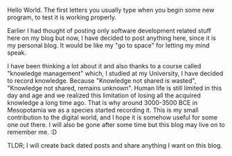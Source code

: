 Hello World. The first letters you usually type when you begin some new program, to test it is working properly. 

Earlier I had thought of posting only software development related stuff here on my blog but now, I have decided to post anything here, since it is my personal blog. It would be like my "go to space" for letting my mind speak.

I have been thinking a lot about it and also thanks to a course called "knowledge management" which, I studied at my University, I have decided to record knowledge. Because "Knowledge not shared is wasted", "Knowledge not shared, remains unknown". Human life is still limited in this day and age and we realized this limitation of losing all the acquired knowledge a long time ago. That is why around 3000-3500 BCE in Mesopotamia we as a species started recording it. This is my small contribution to the digital world, and I hope it is somehow useful for some one out there. I will also be gone after some time but this blog may live on to remember me. :D

TLDR; I will create back dated posts and share anything I want on this blog.